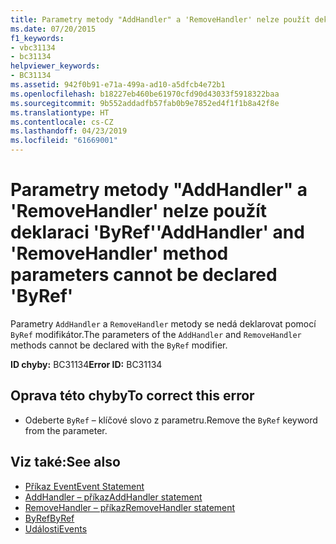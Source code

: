 ```yaml
---
title: Parametry metody "AddHandler" a 'RemoveHandler' nelze použít deklaraci 'ByRef'
ms.date: 07/20/2015
f1_keywords:
- vbc31134
- bc31134
helpviewer_keywords:
- BC31134
ms.assetid: 942f0b91-e71a-499a-ad10-a5dfcb4e72b1
ms.openlocfilehash: b18227eb460be61970cfd90d43033f5918322baa
ms.sourcegitcommit: 9b552addadfb57fab0b9e7852ed4f1f1b8a42f8e
ms.translationtype: HT
ms.contentlocale: cs-CZ
ms.lasthandoff: 04/23/2019
ms.locfileid: "61669001"
---
```

# <a name="addhandler-and-removehandler-method-parameters-cannot-be-declared-byref"></a><span data-ttu-id="bdff1-102">Parametry metody "AddHandler" a 'RemoveHandler' nelze použít deklaraci 'ByRef'</span><span class="sxs-lookup"><span data-stu-id="bdff1-102">'AddHandler' and 'RemoveHandler' method parameters cannot be declared 'ByRef'</span></span>
<span data-ttu-id="bdff1-103">Parametry `AddHandler` a `RemoveHandler` metody se nedá deklarovat pomocí `ByRef` modifikátor.</span><span class="sxs-lookup"><span data-stu-id="bdff1-103">The parameters of the `AddHandler` and `RemoveHandler` methods cannot be declared with the `ByRef` modifier.</span></span>  
  
 <span data-ttu-id="bdff1-104">**ID chyby:** BC31134</span><span class="sxs-lookup"><span data-stu-id="bdff1-104">**Error ID:** BC31134</span></span>  
  
## <a name="to-correct-this-error"></a><span data-ttu-id="bdff1-105">Oprava této chyby</span><span class="sxs-lookup"><span data-stu-id="bdff1-105">To correct this error</span></span>  
  
- <span data-ttu-id="bdff1-106">Odeberte `ByRef` – klíčové slovo z parametru.</span><span class="sxs-lookup"><span data-stu-id="bdff1-106">Remove the `ByRef` keyword from the parameter.</span></span>  
  
## <a name="see-also"></a><span data-ttu-id="bdff1-107">Viz také:</span><span class="sxs-lookup"><span data-stu-id="bdff1-107">See also</span></span>

- [<span data-ttu-id="bdff1-108">Příkaz Event</span><span class="sxs-lookup"><span data-stu-id="bdff1-108">Event Statement</span></span>](../../visual-basic/language-reference/statements/event-statement.md)
- [<span data-ttu-id="bdff1-109">AddHandler – příkaz</span><span class="sxs-lookup"><span data-stu-id="bdff1-109">AddHandler statement</span></span>](~/docs/visual-basic/language-reference/statements/addhandler-statement.md)
- [<span data-ttu-id="bdff1-110">RemoveHandler – příkaz</span><span class="sxs-lookup"><span data-stu-id="bdff1-110">RemoveHandler statement</span></span>](~/docs/visual-basic/language-reference/statements/removehandler-statement.md)
- [<span data-ttu-id="bdff1-111">ByRef</span><span class="sxs-lookup"><span data-stu-id="bdff1-111">ByRef</span></span>](../../visual-basic/language-reference/modifiers/byref.md)
- [<span data-ttu-id="bdff1-112">Události</span><span class="sxs-lookup"><span data-stu-id="bdff1-112">Events</span></span>](../../visual-basic/programming-guide/language-features/events/index.md)
